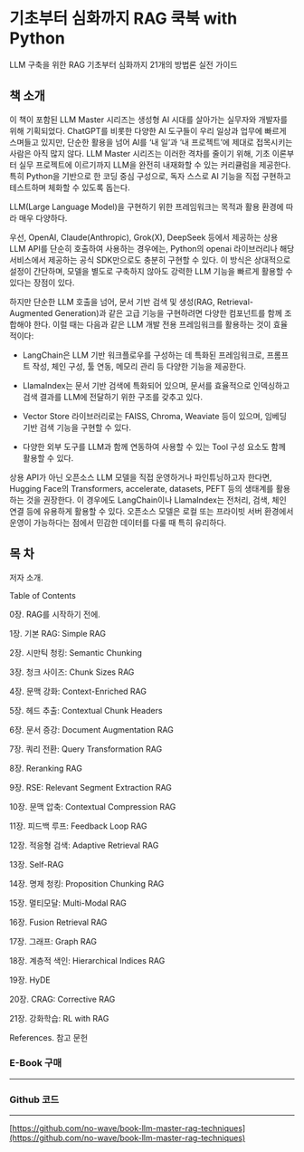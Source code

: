 # 기초부터 심화까지 RAG 쿡북 with Python

LLM 구축을 위한 RAG 기초부터 심화까지 21개의 방법론 실전 가이드

## 책 소개

이 책이 포함된 LLM Master 시리즈는 생성형 AI 시대를 살아가는 실무자와 개발자를 위해 기획되었다. ChatGPT를 비롯한 다양한 AI 도구들이 우리 일상과 업무에 빠르게 스며들고 있지만, 단순한 활용을 넘어 AI를 ‘내 일’과 ‘내 프로젝트’에 제대로 접목시키는 사람은 아직 많지 않다. LLM Master 시리즈는 이러한 격차를 줄이기 위해, 기초 이론부터 실무 프로젝트에 이르기까지 LLM을 완전히 내재화할 수 있는 커리큘럼을 제공한다. 특히 Python을 기반으로 한 코딩 중심 구성으로, 독자 스스로 AI 기능을 직접 구현하고 테스트하며 체화할 수 있도록 돕는다.

LLM(Large Language Model)을 구현하기 위한 프레임워크는 목적과 활용 환경에 따라 매우 다양하다.

우선, OpenAI, Claude(Anthropic), Grok(X), DeepSeek 등에서 제공하는 상용 LLM API를 단순히 호출하여 사용하는 경우에는, Python의 openai 라이브러리나 해당 서비스에서 제공하는 공식 SDK만으로도 충분히 구현할 수 있다. 이 방식은 상대적으로 설정이 간단하며, 모델을 별도로 구축하지 않아도 강력한 LLM 기능을 빠르게 활용할 수 있다는 장점이 있다.

하지만 단순한 LLM 호출을 넘어, 문서 기반 검색 및 생성(RAG, Retrieval-Augmented Generation)과 같은 고급 기능을 구현하려면 다양한 컴포넌트를 함께 조합해야 한다. 이럴 때는 다음과 같은 LLM 개발 전용 프레임워크를 활용하는 것이 효율적이다:

- LangChain은 LLM 기반 워크플로우를 구성하는 데 특화된 프레임워크로, 프롬프트 작성, 체인 구성, 툴 연동, 메모리 관리 등 다양한 기능을 제공한다.
    
- LlamaIndex는 문서 기반 검색에 특화되어 있으며, 문서를 효율적으로 인덱싱하고 검색 결과를 LLM에 전달하기 위한 구조를 갖추고 있다.
    
- Vector Store 라이브러리로는 FAISS, Chroma, Weaviate 등이 있으며, 임베딩 기반 검색 기능을 구현할 수 있다.
    
- 다양한 외부 도구를 LLM과 함께 연동하여 사용할 수 있는 Tool 구성 요소도 함께 활용할 수 있다.
    

상용 API가 아닌 오픈소스 LLM 모델을 직접 운영하거나 파인튜닝하고자 한다면, Hugging Face의 Transformers, accelerate, datasets, PEFT 등의 생태계를 활용하는 것을 권장한다. 이 경우에도 LangChain이나 LlamaIndex는 전처리, 검색, 체인 연결 등에 유용하게 활용할 수 있다. 오픈소스 모델은 로컬 또는 프라이빗 서버 환경에서 운영이 가능하다는 점에서 민감한 데이터를 다룰 때 특히 유리하다.

## 목 차

저자 소개.

Table of Contents

0장. RAG를 시작하기 전에.

1장. 기본 RAG: Simple RAG

2장. 시만틱 청킹: Semantic Chunking

3장. 청크 사이즈: Chunk Sizes RAG

4장. 문맥 강화: Context-Enriched RAG

5장. 헤드 추출: Contextual Chunk Headers

6장. 문서 증강: Document Augmentation RAG

7장. 쿼리 전환: Query Transformation RAG

8장. Reranking RAG

9장. RSE: Relevant Segment Extraction RAG

10장. 문맥 압축: Contextual Compression RAG

11장. 피드백 루프: Feedback Loop RAG

12장. 적응형 검색: Adaptive Retrieval RAG

13장. Self-RAG

14장. 명제 청킹: Proposition Chunking RAG

15장. 멀티모달: Multi-Modal RAG

16장. Fusion Retrieval RAG

17장. 그래프: Graph RAG

18장. 계층적 색인: Hierarchical Indices RAG

19장. HyDE

20장. CRAG: Corrective RAG

21장. 강화학습: RL with RAG

References. 참고 문헌

### E-Book 구매

---

### Github 코드

---

[https://github.com/no-wave/book-llm-master-rag-techniques](https://github.com/no-wave/book-llm-master-rag-techniques)
